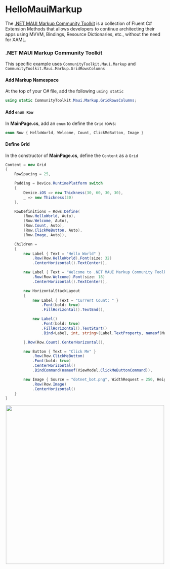 # HelloMauiMarkup
The [.NET MAUI Markup Community Toolkit](https://github.com/communitytoolkit/maui.markup) is a collection of Fluent C# Extension Methods that allows developers to continue architecting their apps using MVVM, Bindings, Resource Dictionaries, etc., without the need for XAML.

### .NET MAUI Markup Community Toolkit

This specific example uses `CommunityToolkit.Maui.Markup` and `CommunityToolkit.Maui.Markup.GridRowsColumns` 

#### Add Markup Namespace

At the top of your C# file, add the following `using static`

```cs
using static CommunityToolkit.Maui.Markup.GridRowsColumns;
```

#### Add `enum Row`

In **MainPage.cs**, add an `enum` to define the `Grid` rows:

```cs
enum Row { HelloWorld, Welcome, Count, ClickMeButton, Image }
```

#### Define Grid

In the constructor of **MainPage.cs**, define the `Content` as a `Grid`

```cs
Content = new Grid
{
    RowSpacing = 25,

    Padding = Device.RuntimePlatform switch
    {
        Device.iOS => new Thickness(30, 60, 30, 30),
        _ => new Thickness(30)
    },

    RowDefinitions = Rows.Define(
        (Row.HelloWorld, Auto),
        (Row.Welcome, Auto),
        (Row.Count, Auto),
        (Row.ClickMeButton, Auto),
        (Row.Image, Auto)),

    Children =
    {
        new Label { Text = "Hello World" }
            .Row(Row.HelloWorld).Font(size: 32)
            .CenterHorizontal().TextCenter(),

        new Label { Text = "Welcome to .NET MAUI Markup Community Toolkit Sample" }
            .Row(Row.Welcome).Font(size: 18)
            .CenterHorizontal().TextCenter(),

        new HorizontalStackLayout
        {
            new Label { Text = "Current Count: " }
                .Font(bold: true)
                .FillHorizontal().TextEnd(),

            new Label()
                .Font(bold: true)
                .FillHorizontal().TextStart()
                .Bind<Label, int, string>(Label.TextProperty, nameof(MainViewModel.ClickCount), convert: count => count.ToString())

        }.Row(Row.Count).CenterHorizontal(),

        new Button { Text = "Click Me" }
            .Row(Row.ClickMeButton)
            .Font(bold: true)
            .CenterHorizontal()
            .BindCommand(nameof(ViewModel.ClickMeButtonCommand)),

        new Image { Source = "dotnet_bot.png", WidthRequest = 250, HeightRequest = 310 }
            .Row(Row.Image)
            .CenterHorizontal()
    }
}
```


<p align="center">
 <img src="https://user-images.githubusercontent.com/13558917/137029038-3005f59f-8726-4462-a1e7-c54d5e897805.png" width="500" />
</p>


